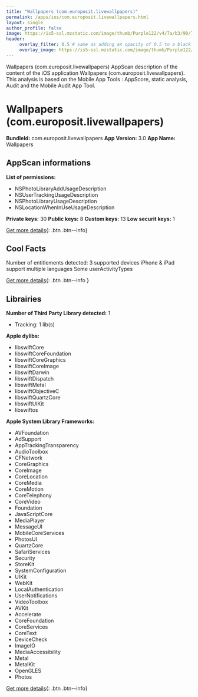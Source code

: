 ```yaml
---
title: "Wallpapers (com.europosit.livewallpapers)"
permalink: /apps/ios/com.europosit.livewallpapers.html
layout: single
author_profile: false
image: https://is5-ssl.mzstatic.com/image/thumb/Purple122/v4/7a/b3/90/7ab390b8-3e0d-50f9-1108-573191294494/AppIcon-1x_U007emarketing-5-85-220.png/512x512bb.jpg
header: 
     overlay_filter: 0.5 # same as adding an opacity of 0.5 to a black background
     overlay_image: https://is5-ssl.mzstatic.com/image/thumb/Purple122/v4/7a/b3/90/7ab390b8-3e0d-50f9-1108-573191294494/AppIcon-1x_U007emarketing-5-85-220.png/512x512bb.jpg
---
```

Wallpapers (com.europosit.livewallpapers) AppScan description of the content of the iOS application Wallpapers (com.europosit.livewallpapers). This analysis is based on the Mobile App Tools : AppScore, static analysis, Audit and the Mobile Audit App Tool.

# Wallpapers (com.europosit.livewallpapers)

**BundleId:** com.europosit.livewallpapers
**App Version:** 3.0
**App Name:** Wallpapers


## AppScan informations 

**List of permissions:** 
- NSPhotoLibraryAddUsageDescription
- NSUserTrackingUsageDescription
- NSPhotoLibraryUsageDescription
- NSLocationWhenInUseUsageDescription
  
  
**Private keys:** 30
**Public keys:** 8
**Custom keys:** 13
**Low securit keys:** 1
  
[Get more details](/pricing.html){: .btn .btn--info}

## Cool Facts

Number of entitlements detected: 3
supported devices iPhone & iPad
support multiple languages
Some userActivityTypes
  
[Get more details](/pricing.html){: .btn .btn--info }

## Librairies 
**Number of Third Party Library detected:** 1
- Tracking: 1 lib(s)


**Apple dylibs:**
- libswiftCore
- libswiftCoreFoundation
- libswiftCoreGraphics
- libswiftCoreImage
- libswiftDarwin
- libswiftDispatch
- libswiftMetal
- libswiftObjectiveC
- libswiftQuartzCore
- libswiftUIKit
- libswiftos


**Apple System Library Frameworks:**
- AVFoundation
- AdSupport
- AppTrackingTransparency
- AudioToolbox
- CFNetwork
- CoreGraphics
- CoreImage
- CoreLocation
- CoreMedia
- CoreMotion
- CoreTelephony
- CoreVideo
- Foundation
- JavaScriptCore
- MediaPlayer
- MessageUI
- MobileCoreServices
- PhotosUI
- QuartzCore
- SafariServices
- Security
- StoreKit
- SystemConfiguration
- UIKit
- WebKit
- LocalAuthentication
- UserNotifications
- VideoToolbox
- AVKit
- Accelerate
- CoreFoundation
- CoreServices
- CoreText
- DeviceCheck
- ImageIO
- MediaAccessibility
- Metal
- MetalKit
- OpenGLES
- Photos


  
[Get more details](/pricing.html){: .btn .btn--info}


